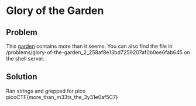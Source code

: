 # Glory of the Garden 

## Problem
This [garden](https://2019shell1.picoctf.com/static/86137520022d967547d5a2c99f4231f2/garden.jpg) contains more than it seems. You can also find the file in /problems/glory-of-the-garden_2_258af8e13bd7259207af0b0ee6fab645 on the shell server.

## Solution
Ran strings and grepped for pico
picoCTF{more_than_m33ts_the_3y31e0af5C7}
